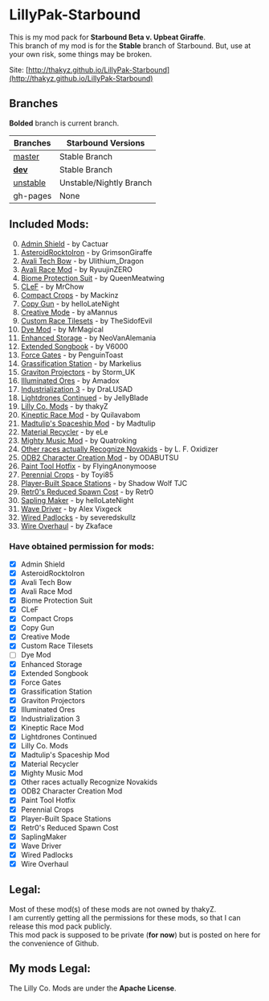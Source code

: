 # **LillyPak-Starbound**
This is my mod pack for **Starbound Beta v. Upbeat Giraffe**.   
This branch of my mod is for the **Stable** branch of Starbound. But, use at your own risk, some things may be broken.   

Site: [http://thakyz.github.io/LillyPak-Starbound](http://thakyz.github.io/LillyPak-Starbound)   

## Branches

**Bolded** branch is current branch.   

| Branches                                                                   | Starbound Versions      |
|----------------------------------------------------------------------------|-------------------------|
| [master](https://github.com/thakyZ/LillyPak-Starbound/tree/master)         | Stable Branch           |
| [**dev**](https://github.com/thakyZ/LillyPak-Starbound/tree/dev)           | Stable Branch           |
| [unstable](https://github.com/thakyZ/LillyPak-Starbound/tree/unstable)     | Unstable/Nightly Branch |
| gh-pages                                                                   | None                    |

## **Included Mods**:

0. [Admin Shield](http://community.playstarbound.com/index.php?resources/2462/) - by Cactuar
0. [AsteroidRocktoIron](http://community.playstarbound.com/index.php?resources/2787/) - by GrimsonGiraffe
0. [Avali Tech Bow](http://community.playstarbound.com/index.php?resources/2251/) - by Ulithium_Dragon
0. [Avali Race Mod](http://community.playstarbound.com/index.php?resources/998/) - by RyuujinZERO
0. [Biome Protection Suit](http://community.playstarbound.com/index.php?resources/2748/) - by QueenMeatwing
0. [CLeF](http://forums.playstarbound.com/index.php?resources/2622/) - by MrChow
0. [Compact Crops](http://forums.playstarbound.com/index.php?resources/2516/) - by Mackinz
0. [Copy Gun](http://community.playstarbound.com/index.php?resources/2418/) - by helloLateNight
0. [Creative Mode](http://community.playstarbound.com/index.php?resources/614/) - by aMannus
0. [Custom Race Tilesets](#) - by TheSidofEvil
0. [Dye Mod](http://community.playstarbound.com/index.php?resources/970/) - by MrMagical
0. [Enhanced Storage](http://community.playstarbound.com/index.php?resources/2450/) - by NeoVanAlemania
0. [Extended Songbook](http://community.playstarbound.com/index.php?resources/249/) - by V6000
0. [Force Gates](http://community.playstarbound.com/index.php?resources/1406/) - by PenguinToast
0. [Grassification Station](http://community.playstarbound.com/index.php?resources/2296/) - by Markelius
0. [Graviton Projectors](http://community.playstarbound.com/index.php?resources/2692/) - by Storm_UK
0. [Illuminated Ores](http://community.playstarbound.com/index.php?resources/2429/) - by Amadox
0. [Industrialization 3](http://community.playstarbound.com/index.php?resources/2531/) - by DraLUSAD
0. [Lightdrones Continued](http://community.playstarbound.com/index.php?resources/2541/) - by JellyBlade
0. [Lilly Co. Mods](#) - by thakyZ
0. [Kineptic Race Mod](http://community.playstarbound.com/index.php?resources/2264/) - by Quilavabom
0. [Madtulip's Spaceship Mod](http://community.playstarbound.com/index.php?resources/59/) - by Madtulip
0. [Material Recycler](http://community.playstarbound.com/index.php?resources/2585/) - by eLe
0. [Mighty Music Mod](http://community.playstarbound.com/index.php?resources/1266/) - by Quatroking
0. [Other races actually Recognize Novakids](http://community.playstarbound.com/index.php?resources/452/) - by L. F. Oxidizer
0. [ODB2 Character Creation Mod](http://community.playstarbound.com/index.php?resources/1241/) - by ODABUTSU
0. [Paint Tool Hotfix](http://community.playstarbound.com/index.php?resources/2619/) - by FlyingAnonymoose
0. [Perennial Crops](http://community.playstarbound.com/index.php?resources/2403/) - by Toyi85
0. [Player-Built Space Stations](http://community.playstarbound.com/index.php?resources/2783/) - by Shadow Wolf TJC
0. [Retr0's Reduced Spawn Cost](http://community.playstarbound.com/index.php?resources/2667/) - by Retr0
0. [Sapling Maker](http://forums.playstarbound.com/index.php?resources/2796/) - by helloLateNight
0. [Wave Driver](http://forums.playstarbound.com/index.php?resources/2153/) - by Alex Vixgeck
0. [Wired Padlocks](http://community.playstarbound.com/index.php?resources/2517/) - by severedskullz
0. [Wire Overhaul](http://community.playstarbound.com/index.php?resources/2547/) - by Zkaface

### Have obtained permission for mods:
- [x] Admin Shield
- [x] AsteroidRocktoIron
- [x] Avali Tech Bow
- [x] Avali Race Mod
- [x] Biome Protection Suit
- [x] CLeF
- [x] Compact Crops
- [x] Copy Gun
- [x] Creative Mode
- [x] Custom Race Tilesets
- [ ] Dye Mod
- [x] Enhanced Storage
- [x] Extended Songbook
- [x] Force Gates
- [x] Grassification Station
- [x] Graviton Projectors
- [x] Illuminated Ores
- [x] Industrialization 3
- [x] Kineptic Race Mod
- [x] Lightdrones Continued
- [x] Lilly Co. Mods
- [x] Madtulip's Spaceship Mod
- [x] Material Recycler
- [x] Mighty Music Mod
- [x] Other races actually Recognize Novakids
- [x] ODB2 Character Creation Mod
- [x] Paint Tool Hotfix
- [x] Perennial Crops
- [x] Player-Built Space Stations
- [x] Retr0's Reduced Spawn Cost
- [x] SaplingMaker
- [x] Wave Driver
- [x] Wired Padlocks
- [x] Wire Overhaul

## **Legal**:

Most of these mod(s) of these mods are not owned by thakyZ.   
I am currently getting all the permissions for these mods, so that I can release this mod pack publicly.   
This mod pack is supposed to be private (**for now**) but is posted on here for the convenience of Github.   

## **My mods Legal**:

The Lilly Co. Mods are under the **Apache License**.   